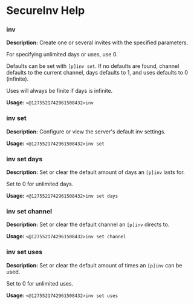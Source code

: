 # SecureInv Help

### inv

**Description:** Create one or several invites with the specified parameters.

For specifying unlimited days or uses, use 0.

Defaults can be set with `[p]inv set`.
If no defaults are found, channel defaults to the current channel,
days defaults to 1, and uses defaults to 0 (infinite).

Uses will always be finite if days is infinite.

**Usage:** `<@1275521742961508432>inv`

### inv set

**Description:** Configure or view the server's default inv settings.

**Usage:** `<@1275521742961508432>inv set`

### inv set days

**Description:** Set or clear the default amount of days an `[p]inv` lasts for.

Set to 0 for unlimited days.

**Usage:** `<@1275521742961508432>inv set days`

### inv set channel

**Description:** Set or clear the default channel an `[p]inv` directs to.

**Usage:** `<@1275521742961508432>inv set channel`

### inv set uses

**Description:** Set or clear the default amount of times an `[p]inv` can be used.

Set to 0 for unlimited uses.

**Usage:** `<@1275521742961508432>inv set uses`

